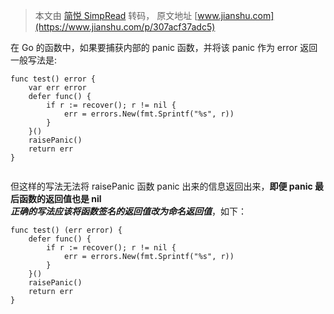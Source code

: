 > 本文由 [简悦 SimpRead](http://ksria.com/simpread/) 转码， 原文地址 [www.jianshu.com](https://www.jianshu.com/p/307acf37adc5)

在 Go 的函数中，如果要捕获内部的 panic 函数，并将该 panic 作为 error 返回一般写法是:

```
func test() error {
    var err error
    defer func() {
        if r := recover(); r != nil {
            err = errors.New(fmt.Sprintf("%s", r))
        }
    }()
    raisePanic()
    return err
}


```

但这样的写法无法将 raisePanic 函数 panic 出来的信息返回出来，**即便 panic 最后函数的返回值也是 nil**  
**_正确的写法应该将函数签名的返回值改为命名返回值_**，如下：

```
func test() (err error) {
    defer func() {
        if r := recover(); r != nil {
            err = errors.New(fmt.Sprintf("%s", r))
        }
    }()
    raisePanic()
    return err
}


```